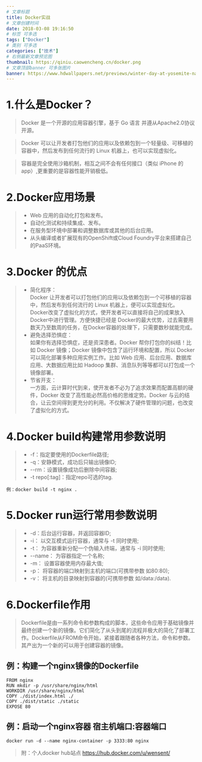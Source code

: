 ```yaml
---
# 文章标题
title: Docker实战
# 文章创建时间
date: 2018-03-08 19:16:50
# 标签 可多选
tags: ["Docker"]
# 类别 可多选
categories: ["技术"]
# 右侧最新文章预览图
thumbnail: https://qiniu.caowencheng.cn/docker.png
# 文章顶部banner 可多张图片
banner: https://www.hdwallpapers.net/previews/winter-day-at-yosemite-national-park-971.jpg
---
```


<!-- ![docker 集装箱](https://qiniu.caowencheng.cn/docker.png "docker") -->

1.什么是Docker？
==============

>Docker 是一个开源的应用容器引擎，基于 Go 语言 并遵从Apache2.0协议开源。

>Docker 可以让开发者打包他们的应用以及依赖包到一个轻量级、可移植的容器中，然后发布到任何流行的 Linux 机器上，也可以实现虚拟化。

>容器是完全使用沙箱机制，相互之间不会有任何接口（类似 iPhone 的 app）,更重要的是容器性能开销极低。

<!--more-->

2.Docker应用场景
===============
> * Web 应用的自动化打包和发布。
> * 自动化测试和持续集成、发布。
> * 在服务型环境中部署和调整数据库或其他的后台应用。
> * 从头编译或者扩展现有的OpenShift或Cloud Foundry平台来搭建自己的PaaS环境。

3.Docker 的优点
==============
> * 简化程序：  
> Docker 让开发者可以打包他们的应用以及依赖包到一个可移植的容器中，然后发布到任何流行的 Linux 机器上，便可以实现虚拟化。Docker改变了虚拟化的方式，使开发者可以直接将自己的成果放入Docker中进行管理。方便快捷已经是 Docker的最大优势，过去需要用数天乃至数周的任务，在Docker容器的处理下，只需要数秒就能完成。
> * 避免选择恐惧症：  
> 如果你有选择恐惧症，还是资深患者。Docker 帮你打包你的纠结！比如 Docker 镜像；Docker 镜像中包含了运行环境和配置，所以 Docker 可以简化部署多种应用实例工作。比如 Web 应用、后台应用、数据库应用、大数据应用比如 Hadoop 集群、消息队列等等都可以打包成一个镜像部署。
> * 节省开支：  
> 一方面，云计算时代到来，使开发者不必为了追求效果而配置高额的硬件，Docker 改变了高性能必然高价格的思维定势。Docker 与云的结合，让云空间得到更充分的利用。不仅解决了硬件管理的问题，也改变了虚拟化的方式。


4.Docker build构建常用参数说明
============================

>  + -f：指定要使用的Dockerfile路径;
>  + -q：安静模式，成功后只输出镜像ID;
>  + --rm：设置镜像成功后删除中间容器;
>  + -t repo[:tag]：指定repo可选的tag.

```
例：docker build -t nginx .
```

5.Docker run运行常用参数说明
=========================
>  + -d：后台运行容器，并返回容器ID;
>  + -i： 以交互模式运行容器，通常与 -t 同时使用;
>  + -t： 为容器重新分配一个伪输入终端，通常与 -i 同时使用;
>  + --name： 为容器指定一个名称;
>  + -m： 设置容器使用内存最大值;
>  + -p： 将容器的端口映射到主机的端口(可携带参数 如80:80);
>  + -v： 将主机的目录映射到容器的(可携带参数 如/data:/data).

6.Dockerfile作用
===============
>Dockerfile是由一系列命令和参数构成的脚本，这些命令应用于基础镜像并最终创建一个新的镜像。它们简化了从头到尾的流程并极大的简化了部署工作。Dockerfile从FROM命令开始，紧接着跟随者各种方法，命令和参数。其产出为一个新的可以用于创建容器的镜像。


例：构建一个nginx镜像的Dockerfile
------------------------------
```
FROM nginx 
RUN mkdir -p /usr/share/nginx/html
WORKDIR /usr/share/nginx/html
COPY ./dist/index.html ./
COPY ./dist/static ./static
EXPOSE 80
```

例：启动一个nginx容器 宿主机端口:容器端口 
-----------------------------------

```
docker run -d --name nginx-container -p 3333:80 nginx
```

>附：个人docker hub站点 <https://hub.docker.com/u/wensent/>